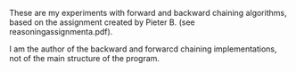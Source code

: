 These are my experiments with forward and backward chaining algorithms, based on the assignment created by Pieter B. (see reasoningassignmenta.pdf).

I am the author of the backward and forwarcd chaining implementations, not of the main structure of the program.

